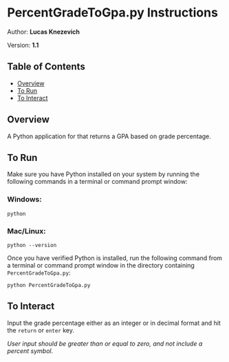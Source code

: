 # PercentGradeToGpa.py Instructions
Author:  **Lucas Knezevich**

Version: **1.1**

## **Table of Contents**
- [Overview](#overview)
- [To Run](#to-run)
- [To Interact](#to-interact)

## **Overview**
A Python application for that returns a GPA based on grade percentage.

## **To Run**
Make sure you have Python installed on your system by running the following commands in a terminal or command prompt window:
### Windows:
```
python
```
### Mac/Linux:
```
python --version
```
Once you have verified Python is installed, run the following command from a terminal or command prompt window in the directory containing `PercentGradeToGpa.py`:
```
python PercentGradeToGpa.py
```

## To Interact
Input the grade percentage either as an integer or in decimal format and hit the `return` or `enter` key.

*User input should be greater than or equal to zero, and not include a percent symbol.*